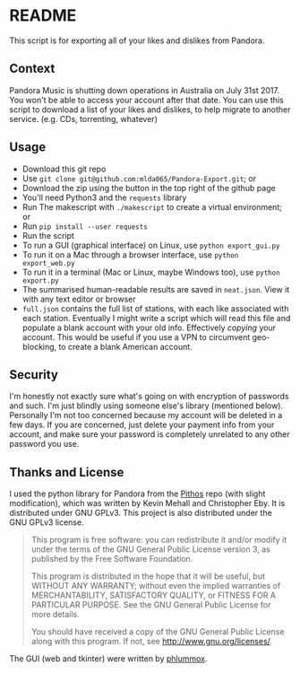 # README

This script is for exporting all of your likes and dislikes from Pandora.

## Context

Pandora Music is shutting down operations in Australia on July 31st 2017.
You won't be able to access your account after that date.
You can use this script to download a list of your likes and dislikes, to help migrate to another service. (e.g. CDs, torrenting, whatever)

## Usage

* Download this git repo
 * Use `git clone git@github.com:mlda065/Pandora-Export.git`; or
 * Download the zip using the button in the top right of the github page
* You'll need Python3 and the `requests` library
 * Run The makescript with `./makescript` to create a virtual environment; or
 * Run `pip install --user requests`
* Run the script
 * To run a GUI (graphical interface) on Linux, use `python export_gui.py`
 * To run it on a Mac through a browser interface, use `python export_web.py`
 * To run it in a terminal (Mac or Linux, maybe Windows too), use `python export.py`
* The summarised human-readable results are saved in `neat.json`. View it with any text editor or browser
* `full.json` contains the full list of stations, with each like associated with each station. Eventually I might write a script which will read this file and populate a blank account with your old info. Effectively *copying* your account. This would be useful if you use a VPN to circumvent geo-blocking, to create a blank American account.

## Security

I'm honestly not exactly sure what's going on with encryption of passwords and such. I'm just blindly using someone else's library (mentioned below). Personally I'm not too concerned because my account will be deleted in a few days. If you are concerned, just delete your payment info from your account, and make sure your password is completely unrelated to any other password you use.

## Thanks and License

I used the python library for Pandora from the [Pithos](https://github.com/pithos/pithos) repo (with slight modification), which was written by Kevin Mehall and Christopher Eby. It is distributed under GNU GPLv3. This project is also distributed under the GNU GPLv3 license.

> This program is free software: you can redistribute it and/or modify it
> under the terms of the GNU General Public License version 3, as published
> by the Free Software Foundation.
>
> This program is distributed in the hope that it will be useful, but
> WITHOUT ANY WARRANTY; without even the implied warranties of
> MERCHANTABILITY, SATISFACTORY QUALITY, or FITNESS FOR A PARTICULAR
> PURPOSE.  See the GNU General Public License for more details.
>
> You should have received a copy of the GNU General Public License along
> with this program.  If not, see <http://www.gnu.org/licenses/>.


The GUI (web and tkinter) were written by [phlummox](https://github.com/phlummox).
